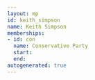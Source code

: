 ```yaml
---
layout: mp
id: keith_simpson
name: Keith Simpson
memberships:
- id: con
  name: Conservative Party
  start: 
  end: 
autogenerated: true
---
```

